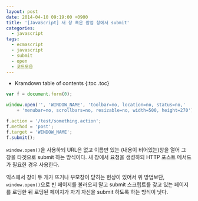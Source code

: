 ```yaml
---
layout: post
date: 2014-04-10 09:19:00 +0900
title: '[JavaScript] 새 창 혹은 팝업 창에서 submit'
categories:
  - javascript
tags:
  - ecmascript
  - javascript
  - submit
  - open
  - 코드모음
---
```


* Kramdown table of contents
{:toc .toc}

```js
var f = document.form(0);

window.open('', 'WINDOW_NAME', 'toolbar=no, location=no, status=no,'
    + 'menubar=no, scrollbars=no, resizable=no, width=500, height=270');

f.action = '/test/something.action';
f.method = 'post';
f.target = 'WINDOW_NAME';
f.submit();
```

`window.open()`을 사용하되 URL은 없고 이름만 있는 (내용이 비어있는)창을 열어 그 창을 타겟으로 submit 하는 방식이다. 새 창에서 요청을 생성하되 HTTP 포스트 메서드가 필요한 경우 사용한다.

익스에서 창이 두 개가 뜨거나 부모창이 닫히는 현상이 있어서 위 방법보단, `window.open()`으로 빈 페이지를 불러오지 말고 submit 스크립트를 갖고 있는 페이지를 로딩한 뒤 로딩된 페이지가 자기 자신을 submit 하도록 하는 방식이 낫다.
